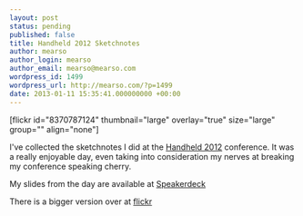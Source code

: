 ```yaml
---
layout: post
status: pending
published: false
title: Handheld 2012 Sketchnotes
author: mearso
author_login: mearso
author_email: mearso@mearso.com
wordpress_id: 1499
wordpress_url: http://mearso.com/?p=1499
date: 2013-01-11 15:35:41.000000000 +00:00
---
```

 [flickr id="8370787124" thumbnail="large" overlay="true" size="large" group="" align="none"] 

I've collected the sketchnotes I did at the <a href="http://www.handheldconf.com/2012/">Handheld 2012</a> conference. It was a really enjoyable day, even taking into consideration my nerves at breaking my conference speaking cherry. 

My slides from the day are available at <a href="https://speakerdeck.com/mearso/is-your-thinking-l-shaped">Speakerdeck</a>

There is a bigger version over at <a href="http://www.flickr.com/photos/mearso/8370787124/">flickr</a>
